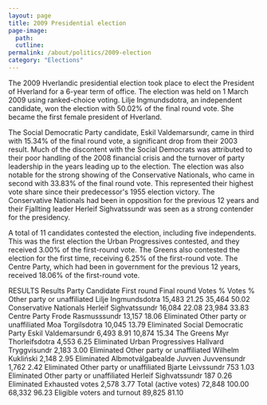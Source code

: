 ```yaml
---
layout: page
title: 2009 Presidential election
page-image: 
  path:  
  cutline: 
permalink: /about/politics/2009-election
category: "Elections"
---
```


The 2009 Hverlandic presidential election took place to elect the President of Hverland for a 6-year term of office. The election was held on 1 March 2009 using ranked-choice voting. Lilje Ingmundsdotra, an independent candidate, won the election with 50.02% of the final round vote. She became the first female president of Hverland.

The Social Democratic Party candidate, Eskil Valdemarsundr, came in third with 15.34% of the final round vote, a significant drop from their 2003 result. Much of the discontent with the Social Democrats was attributed to their poor handling of the 2008 financial crisis and the turnover of party leadership in the years leading up to the election. The election was also notable for the strong showing of the Conservative Nationals, who came in second with 33.83% of the final round vote. This represented their highest vote share since their predecessor's 1955 election victory. The Conservative Nationals had been in opposition for the previous 12 years and their Fjallting leader Herleif Sighvatssundr was seen as a strong contender for the presidency.

A total of 11 candidates contested the election, including five independents. This was the first election the Urban Progressives contested, and they received 3.00% of the first-round vote. The Greens also contested the election for the first time, receiving 6.25% of the first-round vote. The Centre Party, which had been in government for the previous 12 years, received 18.06% of the first-round vote.



RESULTS
Results
Party	Candidate	First round	Final round
Votes	%	Votes	%
Other party or unaffiliated	Lilje Ingmundsdotra	15,483	21.25	35,464	50.02
Conservative Nationals	Herleif Sighvatssundr	16,084	22.08	23,984	33.83
Centre Party	Frode Rasmusssundr	13,157	18.06	Eliminated
Other party or unaffiliated	Moa Torgilsdotra	10,045	13.79	Eliminated
Social Democratic Party	Eskil Valdemarsundr	6,493	8.91	10,874	15.34
The Greens	Myr Thorleifsdotra	4,553	6.25	Eliminated
Urban Progressives	Hallvard Tryggvisundr	2,183	3.00	Eliminated
Other party or unaffiliated	Wilhelm Kukliński	2,148	2.95	Eliminated
Albmotválgabealde	Juvven Juvvensundr	1,762	2.42	Eliminated
Other party or unaffiliated	Bjarte Leivssundr	753	1.03	Eliminated
Other party or unaffiliated	Herleif Sighvatssundr	187	0.26	Eliminated
Exhausted votes	2,578	3.77
Total (active votes)	72,848	100.00	68,332	96.23
Eligible voters and turnout	89,825	81.10